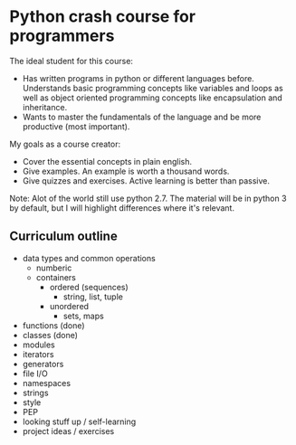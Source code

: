 # Python crash course for programmers

The ideal student for this course: 

* Has written programs in python or different languages before. Understands basic programming concepts like variables and loops as well as object oriented programming concepts like encapsulation and inheritance.
* Wants to master the fundamentals of the language and be more productive (most important). 

My goals as a course creator: 

* Cover the essential concepts in plain english.
* Give examples. An example is worth a thousand words.
* Give quizzes and exercises. Active learning is better than passive.

Note: Alot of the world still use python 2.7. The material will be in python 3 by default, but I will highlight differences where it's relevant.

## Curriculum outline

* data types and common operations 
	- numberic 
	- containers
		- ordered (sequences)
			- string, list, tuple
		- unordered
			- sets, maps
* functions (done)
* classes (done)
* modules
* iterators 
* generators
* file I/O 
* namespaces 
* strings 
* style 
* PEP 
* looking stuff up / self-learning 
* project ideas / exercises


